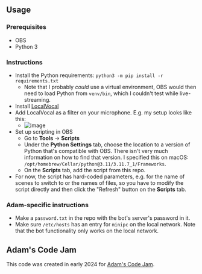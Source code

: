 ## Usage

### Prerequisites

- OBS
- Python 3

### Instructions

- Install the Python requirements: `python3 -m pip install -r requirements.txt`
  - Note that I probably _could_ use a virtual environment, OBS would then need to load Python from `venv/bin`, which I couldn't test while live-streaming.
- Install [LocalVocal](https://github.com/occ-ai/obs-localvocal)
- Add LocalVocal as a filter on your microphone. E.g. my setup looks like this:
  - ![image](https://github.com/AdamLearns/VocalStreamer/assets/60950402/7845078d-d475-4c97-934e-7a7190dbb434)
- Set up scripting in OBS
  - Go to **Tools** → **Scripts**
  - Under the **Python Settings** tab, choose the location to a version of Python that's compatible with OBS. There isn't very much information on how to find that version. I specified this on macOS: `/opt/homebrew/Cellar/python@3.11/3.11.7_1/Frameworks`.
  - On the **Scripts** tab, add the script from this repo.
- For now, the script has hard-coded parameters, e.g. for the name of scenes to switch to or the names of files, so you have to modify the script directly and then click the "Refresh" button on the **Scripts** tab.

### Adam-specific instructions

- Make a `password.txt` in the repo with the bot's server's password in it.
- Make sure `/etc/hosts` has an entry for `minipc` on the local network. Note that the bot functionality only works on the local network.

## Adam's Code Jam

This code was created in early 2024 for [Adam's Code Jam](https://jam.adamlearns.com/).
